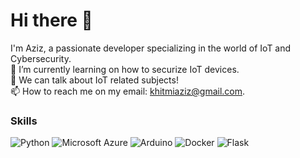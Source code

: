 # Hi there 👋

I'm Aziz, a passionate developer specializing in the world of IoT and Cybersecurity.  
🌱 I’m currently learning on how to securize IoT devices.  
💬 We can talk about IoT related subjects!  
📫 How to reach me on my email: khitmiaziz@gmail.com.  

### Skills
![Python](https://img.shields.io/badge/Python-3776AB?style=for-the-badge&logo=python&logoColor=white)
![Microsoft Azure](https://img.shields.io/badge/Microsoft_Azure-0089D6?style=for-the-badge&logo=microsoft-azure&logoColor=white)
![Arduino](https://img.shields.io/badge/Arduino-00979D?style=for-the-badge&logo=arduino&logoColor=white)
![Docker](https://img.shields.io/badge/Docker-2496ED?style=for-the-badge&logo=docker&logoColor=white)
![Flask](https://img.shields.io/badge/Flask-000000?style=for-the-badge&logo=flask&logoColor=white)
